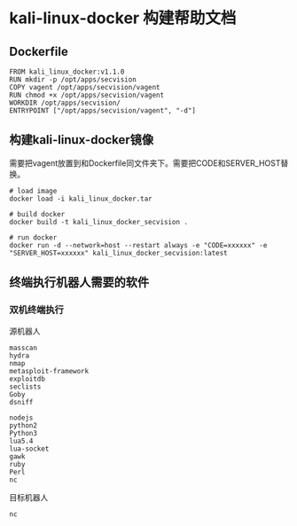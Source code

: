 # kali-linux-docker 构建帮助文档

## Dockerfile

```
FROM kali_linux_docker:v1.1.0
RUN mkdir -p /opt/apps/secvision
COPY vagent /opt/apps/secvision/vagent
RUN chmod +x /opt/apps/secvision/vagent
WORKDIR /opt/apps/secvision/
ENTRYPOINT ["/opt/apps/secvision/vagent", "-d"]
```

## 构建kali-linux-docker镜像

需要把vagent放置到和Dockerfile同文件夹下。需要把CODE和SERVER_HOST替换。

```
# load image
docker load -i kali_linux_docker.tar

# build docker
docker build -t kali_linux_docker_secvision . 

# run docker
docker run -d --network=host --restart always -e "CODE=xxxxxx" -e "SERVER_HOST=xxxxxx" kali_linux_docker_secvision:latest
```

## 终端执行机器人需要的软件

### 双机终端执行

源机器人

```
masscan
hydra
nmap
metasploit-framework
exploitdb
seclists
Goby
dsniff

nodejs
python2
Python3
lua5.4
lua-socket
gawk
ruby
Perl
nc
```

目标机器人

```
nc
```


